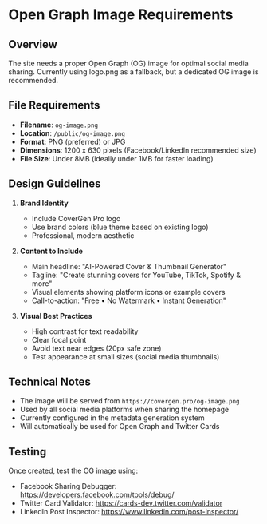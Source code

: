 # Open Graph Image Requirements

## Overview
The site needs a proper Open Graph (OG) image for optimal social media sharing. Currently using logo.png as a fallback, but a dedicated OG image is recommended.

## File Requirements
- **Filename**: `og-image.png`
- **Location**: `/public/og-image.png`
- **Format**: PNG (preferred) or JPG
- **Dimensions**: 1200 x 630 pixels (Facebook/LinkedIn recommended size)
- **File Size**: Under 8MB (ideally under 1MB for faster loading)

## Design Guidelines
1. **Brand Identity**
   - Include CoverGen Pro logo
   - Use brand colors (blue theme based on existing logo)
   - Professional, modern aesthetic

2. **Content to Include**
   - Main headline: "AI-Powered Cover & Thumbnail Generator"
   - Tagline: "Create stunning covers for YouTube, TikTok, Spotify & more"
   - Visual elements showing platform icons or example covers
   - Call-to-action: "Free • No Watermark • Instant Generation"

3. **Visual Best Practices**
   - High contrast for text readability
   - Clear focal point
   - Avoid text near edges (20px safe zone)
   - Test appearance at small sizes (social media thumbnails)

## Technical Notes
- The image will be served from `https://covergen.pro/og-image.png`
- Used by all social media platforms when sharing the homepage
- Currently configured in the metadata generation system
- Will automatically be used for Open Graph and Twitter Cards

## Testing
Once created, test the OG image using:
- Facebook Sharing Debugger: https://developers.facebook.com/tools/debug/
- Twitter Card Validator: https://cards-dev.twitter.com/validator
- LinkedIn Post Inspector: https://www.linkedin.com/post-inspector/